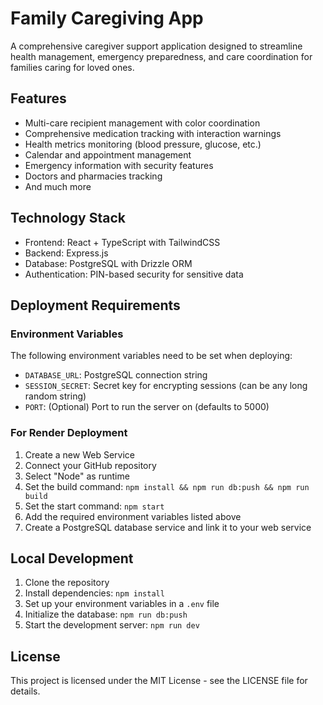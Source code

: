 # Family Caregiving App

A comprehensive caregiver support application designed to streamline health management, emergency preparedness, and care coordination for families caring for loved ones.

## Features

- Multi-care recipient management with color coordination
- Comprehensive medication tracking with interaction warnings
- Health metrics monitoring (blood pressure, glucose, etc.)
- Calendar and appointment management
- Emergency information with security features
- Doctors and pharmacies tracking
- And much more

## Technology Stack

- Frontend: React + TypeScript with TailwindCSS
- Backend: Express.js
- Database: PostgreSQL with Drizzle ORM
- Authentication: PIN-based security for sensitive data

## Deployment Requirements

### Environment Variables

The following environment variables need to be set when deploying:

- `DATABASE_URL`: PostgreSQL connection string
- `SESSION_SECRET`: Secret key for encrypting sessions (can be any long random string)
- `PORT`: (Optional) Port to run the server on (defaults to 5000)

### For Render Deployment

1. Create a new Web Service
2. Connect your GitHub repository
3. Select "Node" as runtime
4. Set the build command: `npm install && npm run db:push && npm run build`
5. Set the start command: `npm start`
6. Add the required environment variables listed above
7. Create a PostgreSQL database service and link it to your web service

## Local Development

1. Clone the repository
2. Install dependencies: `npm install`
3. Set up your environment variables in a `.env` file
4. Initialize the database: `npm run db:push`
5. Start the development server: `npm run dev`

## License

This project is licensed under the MIT License - see the LICENSE file for details.